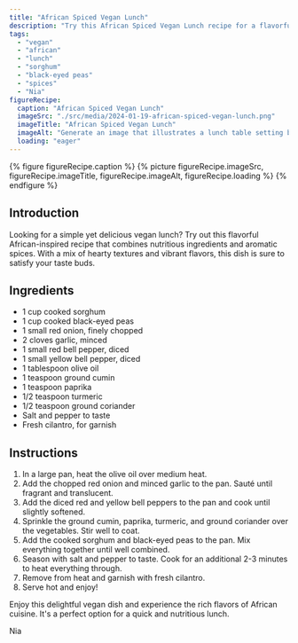 ```yaml
---
title: "African Spiced Vegan Lunch"
description: "Try this African Spiced Vegan Lunch recipe for a flavorful and nutritious meal. Made with sorghum, black-eyed peas, and aromatic spices, it's a perfect option for a quick and satisfying lunch."
tags:
  - "vegan"
  - "african"
  - "lunch"
  - "sorghum"
  - "black-eyed peas"
  - "spices"
  - "Nia"
figureRecipe: 
  caption: "African Spiced Vegan Lunch"
  imageSrc: "./src/media/2024-01-19-african-spiced-vegan-lunch.png"
  imageTitle: "African Spiced Vegan Lunch"
  imageAlt: "Generate an image that illustrates a lunch table setting bathed in sunlight coming in from a near window. In the center, there's a vibrant, tantalizing African vegan meal, intricately seasoned with spices such as cumin, paprika, turmeric, and coriander. This dish combines cooked sorghum and black-eyed peas, and is subtly garnished with bright green cilantro. Additional small bowls surround the main plate, offering more servings of the sorghum and peas. A side of freshly baked bread is present, as well as a glass of cool, refreshing lemonade. The ambience is inviting, with lively colors and textures, reflecting the richness of African vegan culinary culture."
  loading: "eager"
---
```


{% figure figureRecipe.caption %}
{% picture figureRecipe.imageSrc, figureRecipe.imageTitle, figureRecipe.imageAlt, figureRecipe.loading %}
{% endfigure %}

## Introduction

Looking for a simple yet delicious vegan lunch? Try out this flavorful African-inspired recipe that combines nutritious ingredients and aromatic spices. With a mix of hearty textures and vibrant flavors, this dish is sure to satisfy your taste buds.

## Ingredients

- 1 cup cooked sorghum
- 1 cup cooked black-eyed peas
- 1 small red onion, finely chopped
- 2 cloves garlic, minced
- 1 small red bell pepper, diced
- 1 small yellow bell pepper, diced
- 1 tablespoon olive oil
- 1 teaspoon ground cumin
- 1 teaspoon paprika
- 1/2 teaspoon turmeric
- 1/2 teaspoon ground coriander
- Salt and pepper to taste
- Fresh cilantro, for garnish

## Instructions

1. In a large pan, heat the olive oil over medium heat.
2. Add the chopped red onion and minced garlic to the pan. Sauté until fragrant and translucent.
3. Add the diced red and yellow bell peppers to the pan and cook until slightly softened.
4. Sprinkle the ground cumin, paprika, turmeric, and ground coriander over the vegetables. Stir well to coat.
5. Add the cooked sorghum and black-eyed peas to the pan. Mix everything together until well combined.
6. Season with salt and pepper to taste. Cook for an additional 2-3 minutes to heat everything through.
7. Remove from heat and garnish with fresh cilantro.
8. Serve hot and enjoy!

Enjoy this delightful vegan dish and experience the rich flavors of African cuisine. It's a perfect option for a quick and nutritious lunch.

Nia

